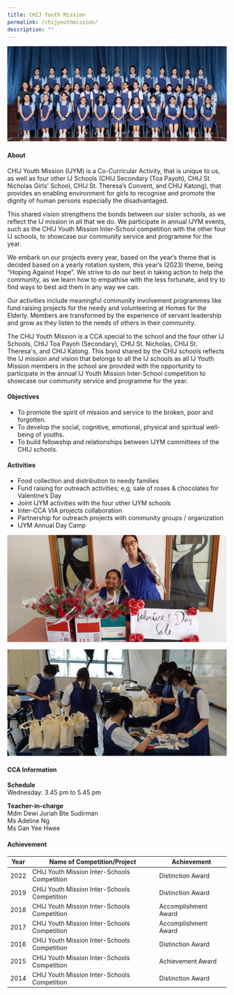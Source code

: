 ```yaml
---
title: CHIJ Youth Mission
permalink: /chijyouthmission/
description: ""
---
```

![](/images/CCA/2023/CHIJ%20YM/chij%20youth%20mission.jpg)

#### **About**
CHIJ Youth Mission (IJYM)&nbsp;is a Co-Curricular Activity, that is unique to us, as well as four other IJ Schools (CHIJ Secondary (Toa Payoh), CHIJ St. Nicholas Girls’ School, CHIJ St. Theresa’s Convent, and CHIJ Katong), that provides an enabling environment for girls to recognise and promote the dignity of human persons especially the disadvantaged.

This shared vision strengthens the bonds between our sister schools, as we reflect the IJ mission in all that we do. We participate in annual IJYM events, such as the CHIJ Youth Mission Inter-School competition with the other four IJ schools, to showcase our community service and programme for the year.

 We embark on our projects every year, based on the year’s theme that is decided based on a yearly rotation system, this year’s (2023) theme, being “Hoping Against Hope”. We strive to do our best in taking action to help the community, as we learn how to empathise with the less fortunate, and try to find ways to best aid them in any way we can.


Our activities include meaningful community involvement programmes like fund raising projects for the needy and volunteering at Homes for the Elderly. Members are transformed by the experience of servant leadership and grow as they listen to the needs of others in their community.

  

The CHIJ Youth Mission is a CCA special to the school and the four other IJ Schools, CHIJ Toa Payoh (Secondary), CHIJ St. Nicholas, CHIJ St. Theresa's, and CHIJ Katong. This bond shared by the CHIJ schools reflects the IJ mission and vision that belongs to all the IJ schools as all IJ Youth Mission members in the school are provided with the opportunity to participate in the annual IJ Youth Mission Inter-School competition to showcase our community service and programme for the year.

#### **Objectives**


*   To promote the spirit of mission and service to the broken, poor and forgotten.
*   To develop the social, cognitive, emotional, physical and spiritual well-being of youths.
*   To build fellowship and relationships between IJYM committees of the CHIJ schools.

#### **Activities**


*   Food collection and distribution to needy families
*   Fund raising for outreach activities; e,g, sale of roses &amp; chocolates for Valentine’s Day
*   Joint IJYM activities with the four other IJYM schools
*   Inter-CCA VIA projects collaboration
*   Partnership for outreach projects with community groups / organization
*   IJYM Annual Day Camp

![](/images/CCA/Clubs%20and%20Societies/CHIJ%20Youth%20Mission/C2.jpg)

![](/images/CCA/Clubs%20and%20Societies/CHIJ%20Youth%20Mission/C3.jpg)



#### **CCA Information**

**Schedule**        
<br>Wednesday: 3.45 pm to 5.45 pm <br>

**Teacher-in-charge**
<br>Mdm Dewi Juriah Bte Sudirman <br> Ms Adeline Ng<br>Ms Gan Yee Hwee<br>


#### **Achievement**


| Year | Name of Competition/Project                   | Achievement          |
|------|-----------------------------------------------|----------------------|
| 2022 | CHIJ Youth Mission Inter-Schools Competition  | Distinction Award    |
| 2019 | CHIJ Youth Mission Inter-Schools Competition  | Distinction Award    |
| 2018 | CHIJ Youth Mission Inter-Schools Competition  | Accomplishment Award |
| 2017 | CHIJ Youth Mission Inter-Schools Competition  | Accomplishment Award |
| 2016 | CHIJ Youth Mission Inter-Schools Competition  | Distinction Award    |
| 2015 | CHIJ Youth Mission Inter-Schools Competition  | Achievement Award    |
| 2014 | CHIJ Youth Mission Inter-Schools Competition  | Distinction Award    |